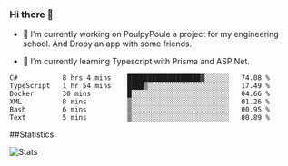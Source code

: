 ### Hi there 👋
- 🔭 I’m currently working on PoulpyPoule a project for my engineering school. And Dropy an app with some friends.

- 🌱 I’m currently learning Typescript with Prisma and ASP.Net.


<!--START_SECTION:waka-->

```text
C#           8 hrs 4 mins    ██████████████████▓░░░░░░   74.08 %
TypeScript   1 hr 54 mins    ████▒░░░░░░░░░░░░░░░░░░░░   17.49 %
Docker       30 mins         █░░░░░░░░░░░░░░░░░░░░░░░░   04.66 %
XML          8 mins          ▒░░░░░░░░░░░░░░░░░░░░░░░░   01.26 %
Bash         6 mins          ▒░░░░░░░░░░░░░░░░░░░░░░░░   00.95 %
Text         5 mins          ▒░░░░░░░░░░░░░░░░░░░░░░░░   00.89 %
```

<!--END_SECTION:waka-->

##Statistics

![Stats](https://github-readme-stats.vercel.app/api?username=killian-mannarelli&count_private=true&show_icons=true&theme=dark)

<!--
**killian-mannarelli/killian-mannarelli** is a ✨ _special_ ✨ repository because its `README.md` (this file) appears on your GitHub profile.

Here are some ideas to get you started:

- 🔭 I’m currently working on ...
- 🌱 I’m currently learning ...
- 👯 I’m looking to collaborate on ...
- 🤔 I’m looking for help with ...
- 💬 Ask me about ...
- 📫 How to reach me: ...
- 😄 Pronouns: ...
- ⚡ Fun fact: ...
-->

